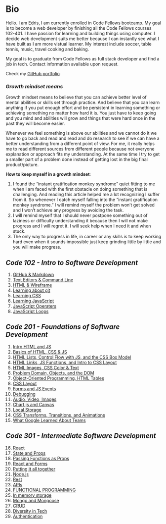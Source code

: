 # Bio
Hello. I am Edris, I am currently enrolled in Code Fellows bootcamp. My goal is to become a web developer by finishing all the Code Fellows courses 102-401. I have passion for learning and building things using computer. I decide web development suits me better because I can instantly see what I have built as I am more vistual learner.
My interest include soccer, table tennis, music, travel cooking and baking.

My goal is to graduate from Code Fellows as full stack developer and find a job in tech.
Contact information available upon request.

Check my [ GitHub portfolio](https://github.com/Fadab2/)

  
### ***Growth mindset means***
  
 Growth mindset means to believe that you can achieve better level of mental abilities or skills set through practice. And believe that you can learn anything if you put enough  effort and be persistent in learning something or achieving something no matter how hard it is.  You just have to keep going and you mind and abilities will grow and things that were hard once in the past they will become easier.
  
Whenever we feel something is above our abilities and we cannot do it we have to go back and read and read and do research to see if we can have a better understanding from a different point of view. For me, it really helps me to read different sources from different people because not everyone explanation or approach fits my understanding. At the same time I try to get a smaller part of a problem done instead of getting lost in the big final product/picture.

**How to keep myself in a growth mindset**:

1.	I found the “instant gratification monkey syndrome” quiet fitting to me when I am faced with the first obstacle on doing something that is challenging. And reading this article helped me a lot recognizing I suffer from it. So whenever I catch myself falling into the “instant gratification monkey syndrome.” I will remind myself the problem won’t get solved and I won’t achieve any progress by avoiding the task. 
2.	I will remind myself that I should never postpone something out of laziness or difficulty understanding it because then I will not make progress and I will regret it. I will seek help when I need it and when stuck.
3.	The only way to progress in life, in career or any skills is to keep working hard even when it sounds impossible just keep grinding  little by little and you will make progress.  

  ## ***Code 102 - Intro to Software Development***
  
 
  1. [GitHub & Markdown](topics-summary.md)
  2. [Text Editors & Command Line](coding-tools.md)
  3. [HTML & Wireframe](html-wireframe.md)
  4. [Learning about git](reading-git.md)
  5. [Learning CSS](learning-css.md)
  6. [Learning JavaScript](learning-js.md)
  7. [JavaScript Operaters](js-operators.md)
  8. [JavaScript Loops](js-loops.md)

  
  ## ***Code 201 - Foundations of Software Development*** 
   
 1. [Intro HTML and JS](class-01.md)
 2. [Basics of HTML, CSS & JS](class-02.md)
 3. [HTML Lists, Control Flow with JS, and the CSS Box Model](class-03.md)
 4. [HTML Links, JS Functions, and Intro to CSS Layout](class-04.md)
 5. [HTML Images, CSS Color & Text](class-05.md)
 6. [Problem Domain, Objects, and the DOM](class-06.md)
 7. [Object-Oriented Programming, HTML Tables](class-07.md)
 8. [CSS Layout](class-08.md)
 9. [Forms and JS Events](class-09.md)
 10. [Debugging](class-10.md)
 11. [Audio, Video, Images](class-11.md)
 12. [Chart.js and Canvas](class-12.md)
 13. [Local Storage](class-13.md)
 14. [ CSS Transforms, Transitions, and Animations](class-14.md)
 15.  [What Google Learned About Teams](class-14b.md)


   ## ***Code 301 - Intermediate Software Development***


 16. [React](react.md)
 17. [State and Props](stateAndProps.md)
 18. [Passing Functions as Props](PassingFunctionsAsProps.md)
 19. [React and Forms](reactAnForms.md)
 20. [Putting it all together](week1-summary.md)
 21. [Node.js](node.js.md)
 22. [Rest](rest.md)
 23. [APIs](apis.md)
 24. [FUNCTIONAL PROGRAMMING](functional-programming.md)
 25. [In memory storage](In-memory-storage.md)
 26. [Mongo and Mongoose](Mongo-and-Mongoose.md)
 27. [CRUD](crud.md)
 28. [Diversity in Tech](diversity-and-inclusion.md)
 29. [Authentication](authentication.md)